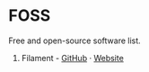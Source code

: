 # FOSS
Free and open-source software list.

1. Filament - [GitHub](https://github.com/filamentphp/filament) · [Website](https://filamentphp.com/)
